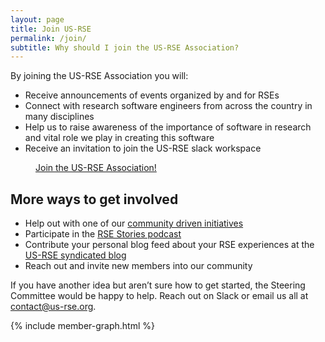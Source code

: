 ```yaml
---
layout: page
title: Join US-RSE
permalink: /join/
subtitle: Why should I join the US-RSE Association?
---
```


By joining the US-RSE Association you will:

* Receive announcements of events organized by and for RSEs
* Connect with research software engineers from across the country in many disciplines
* Help us to raise awareness of the importance of software in research and vital role we play in creating this software
* Receive an invitation to join the US-RSE slack workspace

<div class="get-started-wrap">
    <a class="btn btn-success btn-lg get-started-btn" href="https://forms.gle/CRsH7sKAk3UvZJfB9" target="_blank" style="margin:40px;">Join the US-RSE Association!</a>
</div>

## More ways to get involved

* Help out with one of our <a href='{{ site.baseurl }}/get-involved'>community driven initiatives</a>
* Participate in the [RSE Stories podcast](https://us-rse.org/rse-stories/)
* Contribute your personal blog feed about your RSE experiences at the [US-RSE syndicated blog](https://us-rse.org/blog/)
* Reach out and invite new members into our community

If you have another idea but aren’t sure how to get started, the Steering Committee would be happy to help. Reach out on Slack or email us all at [contact@us-rse.org](mailto:contact@us-rse.org).

{% include member-graph.html %}
